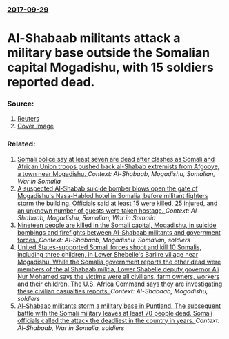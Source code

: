 ### [2017-09-29](/news/2017/09/29/index.md)

# Al-Shabaab militants attack a military base outside the Somalian capital Mogadishu, with 15 soldiers reported dead. 




### Source:

1. [Reuters](https://www.reuters.com/article/us-somalia-attacks/militants-attack-somali-military-base-kill-at-least-15-idUSKCN1C40CY)
1. [Cover Image](https://s4.reutersmedia.net/resources_v2/images/rcom-default.png)

### Related:

1. [Somali police say at least seven are dead after clashes as Somali and African Union troops pushed back al-Shabab extremists from Afgooye, a town near Mogadishu. ](/news/2016/10/18/somali-police-say-at-least-seven-are-dead-after-clashes-as-somali-and-african-union-troops-pushed-back-al-shabab-extremists-from-afgooye-a.md) _Context: Al-Shabaab, Mogadishu, Somalian, War in Somalia_
2. [A suspected Al-Shabab suicide bomber blows open the gate of Mogadishu's Nasa-Hablod hotel in Somalia, before militant fighters storm the building. Officials said at least 15 were killed, 25 injured, and an unknown number of guests were taken hostage. ](/news/2016/06/25/a-suspected-al-shabab-suicide-bomber-blows-open-the-gate-of-mogadishu-s-nasa-hablod-hotel-in-somalia-before-militant-fighters-storm-the-bui.md) _Context: Al-Shabaab, Mogadishu, Somalian, War in Somalia_
3. [Nineteen people are killed in the Somali capital, Mogadishu, in suicide bombings and firefights between Al-Shabaab militants and government forces. ](/news/2013/05/8/nineteen-people-are-killed-in-the-somali-capital-mogadishu-in-suicide-bombings-and-firefights-between-al-shabaab-militants-and-government.md) _Context: Al-Shabaab, Mogadishu, Somalian, soldiers_
4. [United States-supported Somali forces shoot and kill 10 Somalis, including three children, in Lower Shebelle's Bariire village near Mogadishu. While the Somalia government reports the other dead were members of the al Shabaab militia, Lower Shabelle deputy governor Ali Nur Mohamed says the victims were all civilians, farm owners, workers and their children. The U.S. Africa Command says they are investigating these civilian casualties reports. ](/news/2017/08/25/united-states-supported-somali-forces-shoot-and-kill-10-somalis-including-three-children-in-lower-shebelle-s-bariire-village-near-mogadish.md) _Context: Al-Shabaab, Mogadishu, soldiers_
5. [Al-Shabaab militants storm a military base in Puntland. The subsequent battle with the Somali military leaves at least 70 people dead. Somali officials called the attack the deadliest in the country in years. ](/news/2017/06/8/al-shabaab-militants-storm-a-military-base-in-puntland-the-subsequent-battle-with-the-somali-military-leaves-at-least-70-people-dead-somal.md) _Context: Al-Shabaab, War in Somalia, soldiers_
